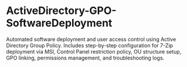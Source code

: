 # ActiveDirectory-GPO-SoftwareDeployment
Automated software deployment and user access control using Active Directory Group Policy. Includes step-by-step configuration for 7-Zip deployment via MSI, Control Panel restriction policy, OU structure setup, GPO linking, permissions management, and troubleshooting logs.
